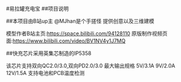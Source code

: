 #易拉罐充电宝
##项目说明

##本项目由B站up主 @MJhan是个手搓怪 提供创意以及三维建模

  模型作者B站主页:https://space.bilibili.com/94128110
  原版制作视频页面:https://www.bilibili.com/video/BV1NV4y1J7MQ
  
##快充芯片采用英集芯制造的IP5358

  该芯片支持双向QC2.0/3.0,双向PD2.0/3.0
  最大输出规格 5V/3.1A 9V/2.0A 12V/1.5A
  支持电池和PCB温度检测
  
